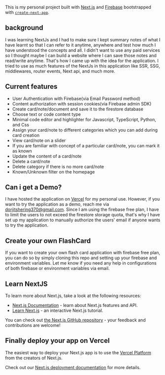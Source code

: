 This is my personal project built with [Next.js](https://nextjs.org/) and [Firebase](https://firebase.com/) bootstrapped with [`create-next-app`](https://github.com/vercel/next.js/tree/canary/packages/create-next-app).

## background
I was learning NextJs and I had to make sure I kept summary notes of what I have learnt so that I can refer to it anytime, anywhere and test how much I have understood the concepts and all. I didn't want to use any paid services so I thought maybe I can build a website where I can save those notes and read/write anytime. That's how I came up with the idea for the application. I tried to use as much features of the NextJs in this application like SSR, SSG, middlewares, router events, Next api, and much more. 

## Current features
- User Authentication with Firebase(via Email Password method)
- Content authorization with session cookies(via Firebase admin SDK)
- Create card/note/document and save it to the firestore database
- Choose text or code content type
- Minimal code editor and highlighter for Javascript, TypeScript, Python, and Css
- Assign your card/note to different categories which you can add during card creation
- View card/note on a slider
- If you are familiar with concept of a particular card/note, you can mark it as known
- Update the content of a card/note 
- Delete a card/note
- Delete category if there is no more card/note
- Known/Unknown filter on the homepage

## Can i get a Demo?
I have hosted the application on [Vercel](https://vercel.com) for my personal use. However, if you want to try the application as a demo, reach me via dorjitshering370@gmail.com. Since I am using the firebase free plan, I have to limit the users to not exceed the firestore storage quota, that's why I have set up my application to manually authorize the users' email if anyone wants to try the application.

## Create your own FlashCard
If you want to create your own flash card application with firebase free plan, you can do so by simply cloning this repo and setting up your firebase and environment variables. Let me know if you need any help in configurations of both firebase or environment variables via email. 

## Learn NextJS

To learn more about Next.js, take a look at the following resources:

- [Next.js Documentation](https://nextjs.org/docs) - learn about Next.js features and API.
- [Learn Next.js](https://nextjs.org/learn) - an interactive Next.js tutorial.

You can check out [the Next.js GitHub repository](https://github.com/vercel/next.js/) - your feedback and contributions are welcome!

## Finally deploy your app on Vercel

The easiest way to deploy your Next.js app is to use the [Vercel Platform](https://vercel.com/new?utm_medium=default-template&filter=next.js&utm_source=create-next-app&utm_campaign=create-next-app-readme) from the creators of Next.js.

Check out our [Next.js deployment documentation](https://nextjs.org/docs/deployment) for more details.

